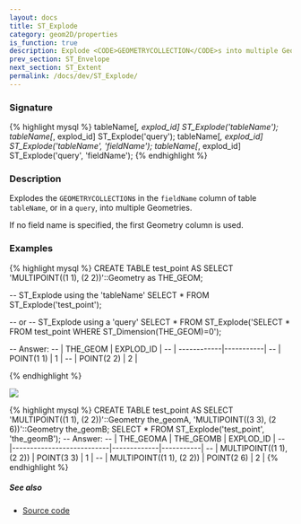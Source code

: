 ```yaml
---
layout: docs
title: ST_Explode
category: geom2D/properties
is_function: true
description: Explode <CODE>GEOMETRYCOLLECTION</CODE>s into multiple Geometries
prev_section: ST_Envelope
next_section: ST_Extent
permalink: /docs/dev/ST_Explode/
---
```


### Signature

{% highlight mysql %}
tableName[*, explod_id] ST_Explode('tableName');
tableName[*, explod_id] ST_Explode('query');
tableName[*, explod_id] ST_Explode('tableName', 'fieldName');
tableName[*, explod_id] ST_Explode('query', 'fieldName');
{% endhighlight %}

### Description
Explodes the `GEOMETRYCOLLECTION`s in the `fieldName` column of table `tableName`, or in a `query`, into multiple Geometries.

If no field name is specified, the first Geometry column is used.

### Examples

{% highlight mysql %}
CREATE TABLE test_point AS SELECT
    'MULTIPOINT((1 1), (2 2))'::Geometry as THE_GEOM;

-- ST_Explode using the 'tableName'
SELECT * FROM ST_Explode('test_point');

-- or
-- ST_Explode using a 'query'
SELECT * FROM ST_Explode('SELECT * FROM test_point 
                          WHERE ST_Dimension(THE_GEOM)=0');

-- Answer:
--    |   THE_GEOM  | EXPLOD_ID |
--    | ------------|-----------|
--    | POINT(1 1)  |     1     |
--    | POINT(2 2)  |     2     |

{% endhighlight %}

<img class="displayed" src="../ST_Explode.png"/>

{% highlight mysql %}
CREATE TABLE test_point AS SELECT
    'MULTIPOINT((1 1), (2 2))'::Geometry the_geomA,
    'MULTIPOINT((3 3), (2 6))'::Geometry the_geomB;
SELECT * FROM ST_Explode('test_point', 'the_geomB');
-- Answer:
--    |         THE_GEOMA         | THE_GEOMB   | EXPLOD_ID |
--    |---------------------------|-------------|-----------|
--    | MULTIPOINT((1 1), (2 2))  | POINT(3 3)  |      1    |
--    | MULTIPOINT((1 1), (2 2))  | POINT(2 6)  |      2    |
{% endhighlight %}

##### See also

* <a href="https://github.com/irstv/H2GIS/blob/master/h2spatial-ext/src/main/java/org/h2gis/h2spatialext/function/spatial/properties/ST_Explode.java" target="_blank">Source code</a>
